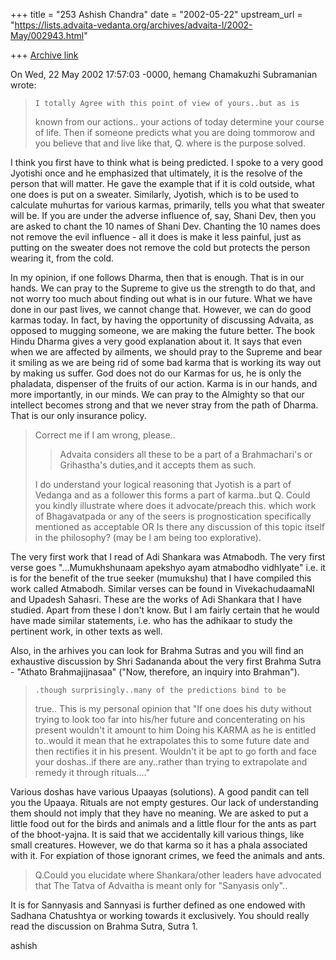 +++
title = "253 Ashish Chandra"
date = "2002-05-22"
upstream_url = "https://lists.advaita-vedanta.org/archives/advaita-l/2002-May/002943.html"

+++
[Archive link](https://lists.advaita-vedanta.org/archives/advaita-l/2002-May/002943.html)

On Wed, 22 May 2002 17:57:03 -0000, hemang Chamakuzhi Subramanian
<hemangcs at REDIFFMAIL.COM> wrote:

>
>     I totally Agree with this point of view of yours..but as is
>known from our actions.. your actions of today determine your
>course of life. Then if someone predicts what you are doing
>tommorow and you believe that and live like that,
>Q. where is the purpose solved.

I think you first have to think what is being predicted. I spoke to a very
good Jyotishi once and he emphasized that ultimately, it is the resolve of
the person that will matter. He gave the example that if it is cold
outside, what one does is put on a sweater. Similarly, Jyotish, which is to
be used to calculate muhurtas for various karmas, primarily, tells you what
that sweater will be. If you are under the adverse influence of, say, Shani
Dev, then you are asked to chant the 10 names of Shani Dev. Chanting the 10
names does not remove the evil influence - all it does is make it less
painful, just as putting on the sweater does not remove the cold but
protects the person wearing it, from the cold.

In my opinion, if one follows Dharma, then that is enough. That is in our
hands. We can pray to the Supreme to give us the strength to do that, and
not worry too much about finding out what is in our future. What we have
done in our past lives, we cannot change that. However, we can do good
karmas today. In fact, by having the opportunity of discussing Advaita, as
opposed to mugging someone, we are making the future better. The book Hindu
Dharma gives a very good explanation about it. It says that even when we
are affected by ailments, we should pray to the Supreme and bear it smiling
as we are being rid of some bad karma that is working its way out by making
us suffer. God does not do our Karmas for us, he is only the phaladata,
dispenser of the fruits of our action. Karma is in our hands, and more
importantly, in our minds. We can pray to the Almighty so that our
intellect becomes strong and that we never stray from the path of Dharma.
That is our only insurance policy.

>
>  Correct me if I am wrong, please..
>
>>Advaita considers all these to be a part of a Brahmachari's or
>>Grihastha's duties,and it accepts them as such.
>
>
>I do understand your logical reasoning that Jyotish is a part of
>Vedanga and as a follower this forms a part of karma..but
>   Q. Could you kindly illustrate where does it advocate/preach
>this. which work of Bhagavatpada or any of the seers is
>prognostication specifically mentioned as acceptable OR Is there
>any discussion of this topic itself in the philosophy? (may be I
>am being too explorative).
>

The very first work that I read of Adi Shankara was Atmabodh. The very
first verse goes "...Mumukhshunaam apekshyo ayam atmabodho vidhIyate" i.e.
it is for the benefit of the true seeker (mumukshu) that I have compiled
this work called Atmabodh. Similar verses can be found in VivekachudaamaNI
and Upadesh Sahasri. These are the works of Adi Shankara that I have
studied. Apart from these I don't know. But I am fairly certain that he
would have made similar statements, i.e. who has the adhikaar to study the
pertinent work, in other texts as well.

Also, in the arhives you can look for Brahma Sutras and you will find an
exhaustive discussion by Shri Sadananda about the very first Brahma Sutra -
 "Athato Brahmajijnasaa" ("Now, therefore, an inquiry into Brahman").


>     .though surprisingly..many of the predictions bind to be
>true.. This is my personal opinion that "If one does his duty
>without trying to look too far into his/her future and
>concenterating on his present wouldn't it amount to him Doing his
>KARMA as he is entitled to..would it mean that he extrapolates
>this to some future date and then rectifies it in his present.
>Wouldn't it be apt to go forth and face your doshas..if there are
>any..rather than trying to extrapolate and remedy it through
>rituals...."

Various doshas have various Upaayas (solutions). A good pandit can tell you
the Upaaya. Rituals are not empty gestures. Our lack of understanding them
should not imply that they have no meaning. We are asked to put a little
food out for the birds and animals and a little flour for the ants as part
of the bhoot-yajna. It is said that we accidentally kill various things,
like small creatures. However, we do that karma so it has a phala
associated with it. For expiation of those ignorant crimes, we feed the
animals and ants.

>
>Q.Could you elucidate where Shankara/other leaders have advocated
>that The Tatva of Advaitha is meant only for "Sanyasis only"..
>

It is for Sannyasis and Sannyasi is further defined as one endowed with
Sadhana Chatushtya or working towards it exclusively. You should really
read the discussion on Brahma Sutra, Sutra 1.

ashish

